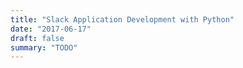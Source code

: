 ```yaml
---
title: "Slack Application Development with Python"
date: "2017-06-17"
draft: false
summary: "TODO"
---
```


